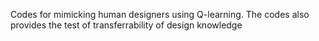 Codes for mimicking human designers using Q-learning.
The codes also provides the test of transferrability of design knowledge
